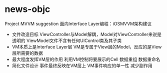 # news-objc
Project MVVM suggestion
面向Interface Layer编程：iOSMVVM架构建议
* 文件改造目标
ViewController与Model解耦，Model对ViewController来说是透明的
ViewModel文件不含有任何UIControl类及其子类
* VM本质上是Interface Layer层
VM是专属于View层的Model，反应的是View层所需要的数据
* 最大程度发挥VM层的作用
利用VM控制将要展示的Cell
数据重组
数据重命名
* 简化文件设计
事件最终反映在VM层上
VM事件响应的单一性
减少副作用 
